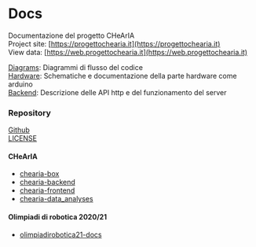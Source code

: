 # Docs

Documentazione del progetto CHeArIA\
Project site: [https://progettochearia.it](https://progettochearia.it) \
View data: [https://web.progettochearia.it](https://web.progettochearia.it) 

[Diagrams](diagrams): Diagrammi di flusso del codice \
[Hardware](hardware): Schematiche e documentazione della parte hardware come arduino  \
[Backend](backend): Descrizione delle API http e del funzionamento del server 

### Repository
[Github](https://github.com/liceocremona/chearia)\
[LICENSE](LICENSE)
#### CHeArIA
- [chearia-box](https://github.com/liceocremona/chearia-box)
- [chearia-backend](https://github.com/liceocremona/chearia-backend)
- [chearia-frontend](https://github.com/liceocremona/chearia-frontend)
- [chearia-data_analyses](https://github.com/liceocremona/chearia-data_analyses)
#### Olimpiadi di robotica 2020/21
- [olimpiadirobotica21-docs](https://github.com/liceocremona/olimpiadirobotica21-docs)